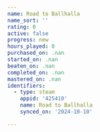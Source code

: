 ```yaml
---
name: Road to Ballhalla
name_sort: ''
rating: 0
active: false
progress: new
hours_played: 0
purchased_on: .nan
started_on: .nan
beaten_on: .nan
completed_on: .nan
mastered_on: .nan
identifiers:
  - type: steam
    appid: '425410'
    name: Road to Ballhalla
    synced_on: '2024-10-10'

---
```

